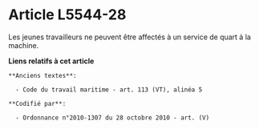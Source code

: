 # Article L5544-28

Les jeunes travailleurs ne peuvent être affectés à un service de quart à la machine.

**Liens relatifs à cet article**

	**Anciens textes**:

	  - Code du travail maritime - art. 113 (VT), alinéa 5

	**Codifié par**:

	  - Ordonnance n°2010-1307 du 28 octobre 2010 - art. (V)
